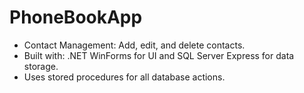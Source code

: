 # PhoneBookApp
 
* Contact Management: Add, edit, and delete contacts.
* Built with: .NET WinForms for UI and SQL Server Express for data storage.
* Uses stored procedures for all database actions.
